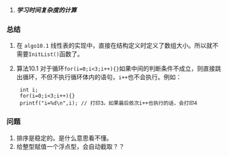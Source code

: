 1. ***学习时间复杂度的计算*** 

### 总结
1. 在 `algo10.1` 线性表的实现中，直接在结构定义时定义了数组大小。所以就不需要`InitList()`函数了。
2. 算法10.1
    对于循环`for(i=0;i<3;i++){}`如果中间的判断条件不成立，则直接跳出循环，不但不执行循环体内的语句，`i++`也不会执行。例如：
    
        int i;
        for(i=0;i<3;i++){}
        printf("i=%d\n",i); // 打印3。如果最后依次i++也执行的话，会打印4

### 问题

1. 排序是稳定的。是什么意思看不懂。
2. 给整型赋值一个浮点型，会自动截取？？


